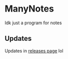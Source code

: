 <h1>ManyNotes</h1>
<p>Idk just a program for notes</p>

<h2>Updates</h2>
<p>Updates in <a href="https://github.com/NowyAlexx/ManyNotes/releases">releases page</a> lol</p>
